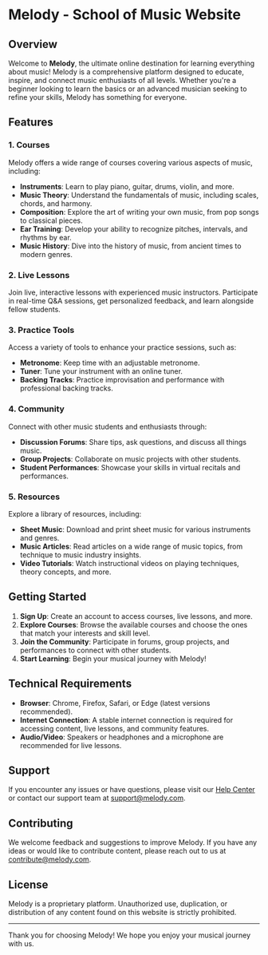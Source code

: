 # Melody - School of Music Website

## Overview

Welcome to **Melody**, the ultimate online destination for learning everything about music! Melody is a comprehensive platform designed to educate, inspire, and connect music enthusiasts of all levels. Whether you're a beginner looking to learn the basics or an advanced musician seeking to refine your skills, Melody has something for everyone.

## Features

### 1. **Courses**
Melody offers a wide range of courses covering various aspects of music, including:
- **Instruments**: Learn to play piano, guitar, drums, violin, and more.
- **Music Theory**: Understand the fundamentals of music, including scales, chords, and harmony.
- **Composition**: Explore the art of writing your own music, from pop songs to classical pieces.
- **Ear Training**: Develop your ability to recognize pitches, intervals, and rhythms by ear.
- **Music History**: Dive into the history of music, from ancient times to modern genres.

### 2. **Live Lessons**
Join live, interactive lessons with experienced music instructors. Participate in real-time Q&A sessions, get personalized feedback, and learn alongside fellow students.

### 3. **Practice Tools**
Access a variety of tools to enhance your practice sessions, such as:
- **Metronome**: Keep time with an adjustable metronome.
- **Tuner**: Tune your instrument with an online tuner.
- **Backing Tracks**: Practice improvisation and performance with professional backing tracks.

### 4. **Community**
Connect with other music students and enthusiasts through:
- **Discussion Forums**: Share tips, ask questions, and discuss all things music.
- **Group Projects**: Collaborate on music projects with other students.
- **Student Performances**: Showcase your skills in virtual recitals and performances.

### 5. **Resources**
Explore a library of resources, including:
- **Sheet Music**: Download and print sheet music for various instruments and genres.
- **Music Articles**: Read articles on a wide range of music topics, from technique to music industry insights.
- **Video Tutorials**: Watch instructional videos on playing techniques, theory concepts, and more.

## Getting Started

1. **Sign Up**: Create an account to access courses, live lessons, and more.
2. **Explore Courses**: Browse the available courses and choose the ones that match your interests and skill level.
3. **Join the Community**: Participate in forums, group projects, and performances to connect with other students.
4. **Start Learning**: Begin your musical journey with Melody!

## Technical Requirements

- **Browser**: Chrome, Firefox, Safari, or Edge (latest versions recommended).
- **Internet Connection**: A stable internet connection is required for accessing content, live lessons, and community features.
- **Audio/Video**: Speakers or headphones and a microphone are recommended for live lessons.

## Support

If you encounter any issues or have questions, please visit our [Help Center](#) or contact our support team at support@melody.com.

## Contributing

We welcome feedback and suggestions to improve Melody. If you have any ideas or would like to contribute content, please reach out to us at contribute@melody.com.

## License

Melody is a proprietary platform. Unauthorized use, duplication, or distribution of any content found on this website is strictly prohibited.

---

Thank you for choosing Melody! We hope you enjoy your musical journey with us.
